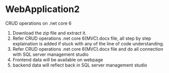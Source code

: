 # WebApplication2
CRUD operations on .net core 6

1. Download the zip file and extract it.
2. Refer CRUD operations .net core 6(MVC).docx file, all step by step explaination is added if stuck with any of the line of code understanding.
3. Refer CRUD operations .net core 6(MVC).docx file and do all connection with SQL server management studio
4. Frontend data will be available on webpage
5. backend data will reflect back in SQL server management studio
